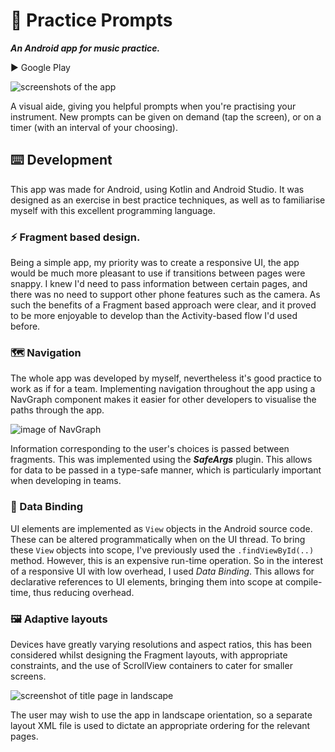 # 🎼 Practice Prompts 
***An Android app for music practice.***

▶️ Google Play

![screenshots of the app](https://i.imgur.com/wXIFc3l.jpg)

A visual aide, giving you helpful prompts when you're practising your instrument.
New prompts can be given on demand (tap the screen), or on a timer (with an interval of your choosing).

## ⌨️ Development
This app was made for Android, using Kotlin and Android Studio. It was designed as an exercise in best practice techniques, as well as to familiarise myself with this excellent programming language.

### ⚡ Fragment based design.
Being a simple app, my priority was to create a responsive UI, the app would be much more pleasant to use if transitions between pages were snappy. I knew I'd need to pass information between certain pages, and there was no need to support other phone features such as the camera. As such the benefits of a Fragment based approach were clear, and it proved to be more enjoyable to develop than the Activity-based flow I'd used before.  

### 🗺️ Navigation
The whole app was developed by myself, nevertheless it's good practice to work as if for a team. Implementing navigation throughout the app using a NavGraph component makes it easier for other developers to visualise the paths through the app.

![image of NavGraph](https://i.imgur.com/HLcgWvN.png)

Information corresponding to the user's choices is passed between fragments. This was implemented using the ***SafeArgs*** plugin. This allows for data to be passed in a type-safe manner, which is particularly important when developing in teams. 
### 💽 Data Binding
UI elements are implemented as `View` objects in the Android source code. These can be altered programmatically when on the UI thread. To bring these `View` objects into scope, I've previously used the `.findViewById(..)` method. However, this is an expensive run-time operation. So in the interest of a responsive UI with low overhead, I used *Data Binding*. This allows for declarative references to UI elements, bringing them into scope at compile-time, thus reducing overhead.
### 🖼️ Adaptive layouts
Devices have greatly varying resolutions and aspect ratios, this has been considered whilst designing the Fragment layouts, with appropriate constraints, and the use of ScrollView containers to cater for smaller screens. 

![screenshot of title page in landscape](https://i.imgur.com/kkVxUuU.png)

The user may wish to use the app in landscape orientation, so a separate layout XML file is used to dictate an appropriate ordering for the relevant pages.
